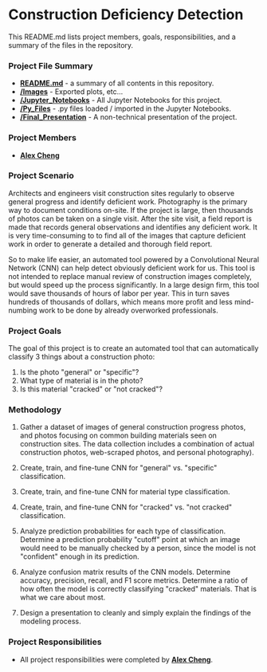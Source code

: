 # Construction Deficiency Detection
This README.md lists project members, goals, responsibilities, and a summary of the files in the repository.

### Project File Summary

   - <b>[README.md](README.md)</b> - a summary of all contents in this repository.
   - <b>[/Images](/Images)</b> - Exported plots, etc...
   - <b>[/Jupyter_Notebooks](/Jupyter_Notebooks)</b> - All Jupyter Notebooks for this project.
   - <b>[/Py_Files](/Py_Files)</b> - .py files loaded / imported in the Jupyter Notebooks.
   - <b>[/Final_Presentation](/Final_Presentation)</b> - A non-technical presentation of the project.
   
### Project Members

   - <b>[Alex Cheng](https://github.com/alexwcheng)</b>

### Project Scenario

Architects and engineers visit construction sites regularly to observe general progress and identify deficient work. Photography is the primary way to document conditions on-site. If the project is large, then thousands of photos can be taken on a single visit. After the site visit, a field report is made that records general observations and identifies any deficient work. It is very time-consuming to to find all of the images that capture deficient work in order to generate a detailed and thorough field report.

So to make life easier, an automated tool powered by a Convolutional Neural Network (CNN) can help detect obviously deficient work for us. This tool is not intended to replace manual review of construction images completely, but would speed up the process significantly. In a large design firm, this tool would save thousands of hours of labor per year. This in turn saves hundreds of thousands of dollars, which means more profit and less mind-numbing work to be done by already overworked professionals.


### Project Goals

The goal of this project is to create an automated tool that can automatically classify 3 things about a construction photo:

1. Is the photo "general" or "specific"?
2. What type of material is in the photo?
3. Is this material "cracked" or "not cracked"?


### Methodology 

1. Gather a dataset of images of general construction progress photos, and photos focusing on common building materials seen on construction sites. The data collection includes a combination of actual construction photos, web-scraped photos, and personal photography).

2. Create, train, and fine-tune CNN for "general" vs. "specific" classification.

3. Create, train, and fine-tune CNN for material type classification.

4. Create, train, and fine-tune CNN for "cracked" vs. "not cracked" classification.

5. Analyze prediction probabilities for each type of classification. Determine a prediction probability "cutoff" point at which an image would need to be manually checked by a person, since the model is not "confident" enough in its prediction.

6. Analyze confusion matrix results of the CNN models. Determine accuracy, precision, recall, and F1 score metrics. Determine a ratio of how often the model is correctly classifying "cracked" materials. That is what we care about most.

7. Design a presentation to cleanly and simply explain the findings of the modeling process.

### Project Responsibilities

   -  All project responsibilities were completed by <b>[Alex Cheng](https://github.com/alexwcheng)</b>.
